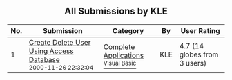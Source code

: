 ﻿<div align="center">

## All Submissions by KLE

</div>

No.  | Submission | Category | By   | User Rating
---- | ---------- | -------- | ---- | -----------
1 | [Create Delete User Using Access Database<br /><sup>2000-11-26 22:32:04</sup>](https://github.com/Planet-Source-Code/kle-create-delete-user-using-access-database__1-13134) | [Complete Applications<br /><sup>Visual Basic</sup>](../ByCategory/complete-applications__1-27.md) | KLE | 4.7 (14 globes from 3 users)
